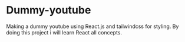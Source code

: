 # Dummy-youtube
Making a dummy youtube using React.js and tailwindcss for styling. By doing this project i will learn React all concepts.
